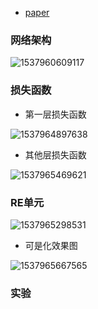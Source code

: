* [paper](paper/14.403-17-Label-Refinement-Network-for-Coarse-to-Fine-Semantic-Segmentation.pdf)

### 网络架构

![1537960609117](readme/14.403-网络架构.png)

### 损失函数

* 第一层损失函数

![1537964897638](readme/14.403-损失函数.png)

* 其他层损失函数

![1537965469621](readme/14.403-其他层损失函数.png)

### RE单元

![1537965298531](readme/14.403-RE单元.png)

* 可是化效果图


![1537965667565](readme/14.403-RE单元_效果图.png)

### 实验